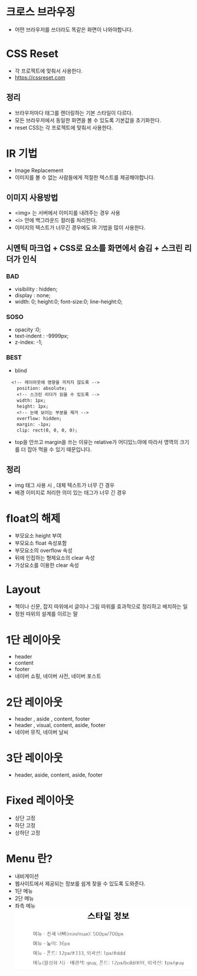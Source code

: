 # 크로스 브라우징
- 어떤 브라우저를 쓰더라도 똑같은 화면이 나와야합니다.

# CSS Reset
- 각 프로젝트에 맞춰서 사용한다.
- https://cssreset.com

## 정리
- 브라우저마다 태그를 렌더링하는 기본 스타일이 다르다.
- 모든 브라우저에서 동일한 화면을 볼 수 있도록 기본값을 초기화한다.
- reset CSS는 각 프로젝트에 맞춰서 사용한다.

# IR 기법
- Image Replacement
- 이미지를 볼 수 없는 사람들에게 적절한 텍스트를 제공해야합니다.


## 이미지 사용방법
- \<img> 는 서버에서 이미지를 내려주는 경우 사용
- \<i> 안에 백그라운드 컬러를 처리한다. 
- 이미지의 텍스트가 너무긴 경우에도 IR 기법을 많이 사용한다.

## 시멘틱 마크업 + CSS로 요소를 화면에서 숨김 + 스크린 리더가 인식

### BAD
- visibility : hidden;
- display : none;
- width: 0; height:0; font-size:0; line-height:0;

### SOSO
- opacity :0;
- text-indent : -9999px;
- z-index: -1;

### BEST
- blind
```
  <!-- 레이아웃에 영향을 끼치지 않도록 -->
    position: absolute;
    <!-- 스크린 리더가 읽을 수 있도록 -->
    width: 1px;
    height: 1px;
    <!-- 눈에 보이는 부분을 제거 -->
    overflow: hidden;
    margin: -1px;
    clip: rect(0, 0, 0, 0);
```
- top을 안쓰고 margin을 쓰는 이유는 relative가 어디있느야에 따라서 영역의 크기를 더 잡아 먹을 수 있기 때문입니다.

## 정리
- img 태그 사용 시 , 대체 텍스트가 너무 긴 경우
- 배경 이미지로 처리한 의미 있는 태그가 너무 긴 경우

# float의 해제
- 부모요소 height 부여
- 부모요소 float 속성포함
- 부모요소의 overflow 속성
- 뒤에 인접하는 형제요소의 clear 속성
- 가상요소를 이용한 clear 속성

# Layout
- 책이나 신문, 잡지 따위에서 글이나 그림 따위를 효과적으로 정리하고 배치하는 일
- 정원 따위의 설계를 이르는 말

# 1단 레이아웃
- header
- content
- footer
- 네이버 쇼핑, 네이버 사전, 네이버 포스트

# 2단 레이아웃
- header , aside , content, footer
- header , visual, content, aside, footer
- 네이버 뮤직, 네이버 날씨 

# 3단 레이아웃
- header, aside, content, aside, footer

# Fixed 레이아웃
- 상단 고정
- 하단 고정
- 상하단 고정
# Menu 란?
- 내비게이션
- 웹사이트에서 제공되는 정보를 쉽게 찾을 수 있도록 도와준다.
- 1단 메뉴
- 2단 메뉴
- 좌측 메뉴
![](2021-01-26-15-30-38.png)